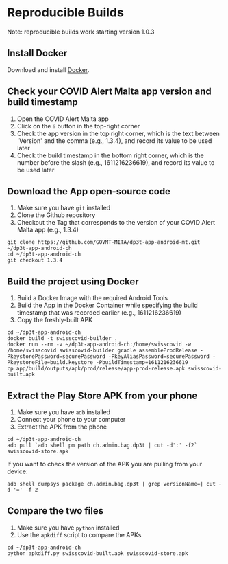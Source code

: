 
# Reproducible Builds

Note: reproducible builds work starting version 1.0.3

## Install Docker

Download and install [Docker](https://www.docker.com/).

## Check your COVID Alert Malta app version and build timestamp

1. Open the COVID Alert Malta app
2. Click on the `i` button in the top-right corner
3. Check the app version in the top right corner, which is the text between 'Version' and the comma (e.g., 1.3.4), and record its value to be used later
4. Check the build timestamp in the bottom right corner, which is the number before the slash (e.g., 1611216236619), and record its value to be used later

## Download the App open-source code

1. Make sure you have `git` installed
2. Clone the Github repository
3. Checkout the Tag that corresponds to the version of your COVID Alert Malta app (e.g., 1.3.4)

```shell
git clone https://github.com/GOVMT-MITA/dp3t-app-android-mt.git ~/dp3t-app-android-ch
cd ~/dp3t-app-android-ch
git checkout 1.3.4
```

## Build the project using Docker

1. Build a Docker Image with the required Android Tools
2. Build the App in the Docker Container while specifying the build timestamp that was recorded earlier (e.g., 1611216236619)
3. Copy the freshly-built APK

```shell
cd ~/dp3t-app-android-ch
docker build -t swisscovid-builder .
docker run --rm -v ~/dp3t-app-android-ch:/home/swisscovid -w /home/swisscovid swisscovid-builder gradle assembleProdRelease -PkeystorePassword=securePassword -PkeyAliasPassword=securePassword -PkeystoreFile=build.keystore -PbuildTimestamp=1611216236619
cp app/build/outputs/apk/prod/release/app-prod-release.apk swisscovid-built.apk
```

## Extract the Play Store APK from your phone

1. Make sure you have `adb` installed
2. Connect your phone to your computer
3. Extract the APK from the phone

```shell
cd ~/dp3t-app-android-ch
adb pull `adb shell pm path ch.admin.bag.dp3t | cut -d':' -f2` swisscovid-store.apk
```

If you want to check the version of the APK you are pulling from your device:

```shell
adb shell dumpsys package ch.admin.bag.dp3t | grep versionName=| cut -d '=' -f 2
```

## Compare the two files

1. Make sure you have `python` installed
2. Use the `apkdiff` script to compare the APKs

```shell
cd ~/dp3t-app-android-ch
python apkdiff.py swisscovid-built.apk swisscovid-store.apk
```
